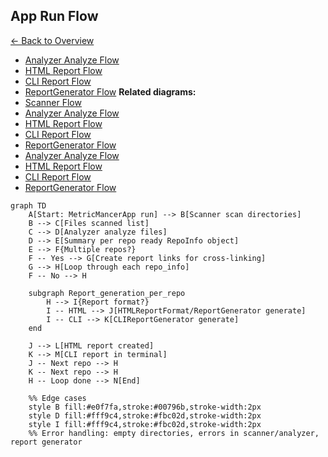## App Run Flow

[← Back to Overview](1_overview.md)

- [Analyzer Analyze Flow](3_analyzer_analyze_flow.md)
- [HTML Report Flow](4_html_report_flow.md)
- [CLI Report Flow](5_cli_report_flow.md)
- [ReportGenerator Flow](6_report_generator_flow.md)
**Related diagrams:**
- [Scanner Flow](7_scanner_flow.md)
- [Analyzer Analyze Flow](3_analyzer_analyze_flow.md)
- [HTML Report Flow](4_html_report_flow.md)
- [CLI Report Flow](5_cli_report_flow.md)
- [ReportGenerator Flow](6_report_generator_flow.md)
- [Analyzer Analyze Flow](3_analyzer_analyze_flow.md)
- [HTML Report Flow](4_html_report_flow.md)
- [CLI Report Flow](5_cli_report_flow.md)
- [ReportGenerator Flow](6_report_generator_flow.md)

```mermaid
graph TD
    A[Start: MetricMancerApp run] --> B[Scanner scan directories]
    B --> C[Files scanned list]
    C --> D[Analyzer analyze files]
    D --> E[Summary per repo ready RepoInfo object]
    E --> F{Multiple repos?}
    F -- Yes --> G[Create report links for cross-linking]
    G --> H[Loop through each repo_info]
    F -- No --> H

    subgraph Report_generation_per_repo
        H --> I{Report format?}
        I -- HTML --> J[HTMLReportFormat/ReportGenerator generate]
        I -- CLI --> K[CLIReportGenerator generate]
    end

    J --> L[HTML report created]
    K --> M[CLI report in terminal]
    J -- Next repo --> H
    K -- Next repo --> H
    H -- Loop done --> N[End]

    %% Edge cases
    style B fill:#e0f7fa,stroke:#00796b,stroke-width:2px
    style D fill:#fff9c4,stroke:#fbc02d,stroke-width:2px
    style I fill:#fff9c4,stroke:#fbc02d,stroke-width:2px
    %% Error handling: empty directories, errors in scanner/analyzer, report generator
```